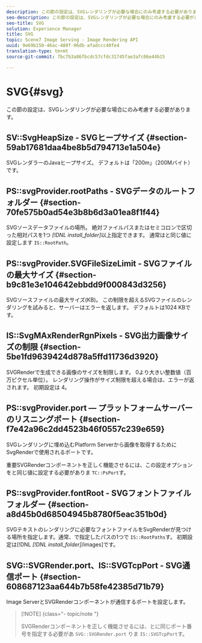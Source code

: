 ```yaml
---
description: この節の設定は、SVGレンダリングが必要な場合にのみ考慮する必要があります。
seo-description: この節の設定は、SVGレンダリングが必要な場合にのみ考慮する必要があります。
seo-title: SVG
solution: Experience Manager
title: SVG
topic: Scene7 Image Serving - Image Rendering API
uuid: 9e69b150-46ac-480f-96db-afadccc40fe4
translation-type: tm+mt
source-git-commit: 7bc7b3a86fbcdc57cfdc31745fae3afc06e44b15

---
```



# SVG{#svg}

この節の設定は、SVGレンダリングが必要な場合にのみ考慮する必要があります。

## SV::SvgHeapSize - SVGヒープサイズ {#section-59ab17681daa4be8b5d794713e1a504e}

SVGレンダラーのJavaヒープサイズ。 デフォルトは「200m」（200Mバイト）です。

## PS::svgProvider.rootPaths - SVGデータのルートフォルダー {#section-70fe575b0ad54e3b8b6d3a01ea8f1f44}

SVGソースデータファイルの場所。 絶対ファイルパスまたはセミコロンで区切った相対パスを1つ *[!DNL install_folder]*&#x200B;以上指定できます。 通常はと同じ値に設定します `IS::RootPath`。

## PS::svgProvider.SVGFileSizeLimit - SVGファイルの最大サイズ {#section-b9c81e3e104642ebbdd9f000843d3256}

SVGソースファイルの最大サイズ(KB)。 この制限を超えるSVGファイルのレンダリングを試みると、サーバーはエラーを返します。 デフォルトは1024 KBです。

## IS::SvgMAxRenderRgnPixels - SVG出力画像サイズの制限 {#section-5be1fd9639424d878a5ffd11736d3920}

SVGRenderで生成できる画像のサイズを制限します。 0より大きい整数値（百万ピクセル単位）。 レンダリング操作がサイズ制限を超える場合は、エラーが返されます。 初期設定は 4。

## PS::svgProvider.port — プラットフォームサーバーのリスニングポート {#section-f7e42a96c2dd4523b46f0557c239e659}

SVGレンダリングに埋め込むPlatform Serverから画像を取得するためにSvgRenderで使用されるポートです。

重要SVGRenderコンポーネントを正しく機能させるには、この設定オプションをと同じ値に設定する必要がありま `TC::PsPort`す。

## PS::svgProvider.fontRoot - SVGフォントファイルフォルダー {#section-a8d45b0d68504945b8780f5eac351b0d}

SVGテキストのレンダリングに必要なフォントファイルをSvgRenderが見つける場所を指定します。通常、で指定したパスの1つで `IS::RootPaths`す。 初期設定は[!DNL *[!DNL install_folder]*/images]です。

## SVG::SVGRender.port、IS::SVGTcpPort - SVG通信ポート {#section-608687123aa644b7b58fe42385d71b79}

Image ServerとSVGRenderコンポーネントが通信するポートを設定します。

>[!NOTE] {class=&quot;- topic/note &quot;}
>
>SVGRenderコンポーネントを正しく機能させるには、とに同じポート番号を指定する必要があ `SVG::SVGRender.port` りま `IS::SVGTcpPort`す。


